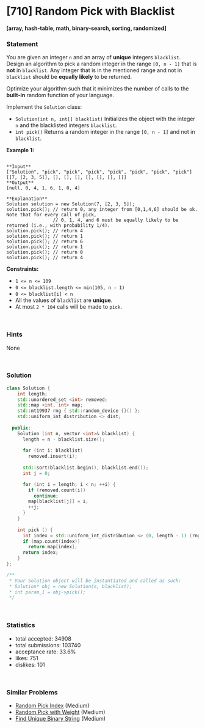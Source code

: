# [710] Random Pick with Blacklist

**[array, hash-table, math, binary-search, sorting, randomized]**

### Statement

You are given an integer `n` and an array of **unique** integers `blacklist`. Design an algorithm to pick a random integer in the range `[0, n - 1]` that is **not** in `blacklist`. Any integer that is in the mentioned range and not in `blacklist` should be **equally likely** to be returned.

Optimize your algorithm such that it minimizes the number of calls to the **built-in** random function of your language.

Implement the `Solution` class:

* `Solution(int n, int[] blacklist)` Initializes the object with the integer `n` and the blacklisted integers `blacklist`.
* `int pick()` Returns a random integer in the range `[0, n - 1]` and not in `blacklist`.


**Example 1:**

```

**Input**
["Solution", "pick", "pick", "pick", "pick", "pick", "pick", "pick"]
[[7, [2, 3, 5]], [], [], [], [], [], [], []]
**Output**
[null, 0, 4, 1, 6, 1, 0, 4]

**Explanation**
Solution solution = new Solution(7, [2, 3, 5]);
solution.pick(); // return 0, any integer from [0,1,4,6] should be ok. Note that for every call of pick,
                 // 0, 1, 4, and 6 must be equally likely to be returned (i.e., with probability 1/4).
solution.pick(); // return 4
solution.pick(); // return 1
solution.pick(); // return 6
solution.pick(); // return 1
solution.pick(); // return 0
solution.pick(); // return 4

```

**Constraints:**
* `1 <= n <= 109`
* `0 <= blacklist.length <= min(105, n - 1)`
* `0 <= blacklist[i] < n`
* All the values of `blacklist` are **unique**.
* At most `2 * 104` calls will be made to `pick`.


<br>

### Hints

None

<br>

### Solution

```cpp
class Solution {
    int length;
    std::unordered_set <int> removed;
    std::map <int, int> map;
    std::mt19937 rng { std::random_device {}() };
    std::uniform_int_distribution <> dist;
  
  public:
    Solution (int n, vector <int>& blacklist) {
      length = n - blacklist.size();
      
      for (int i: blacklist)
        removed.insert(i);
      
      std::sort(blacklist.begin(), blacklist.end());
      int j = 0;

      for (int i = length; i < n; ++i) {
        if (removed.count(i))
          continue;
        map[blacklist[j]] = i;
        ++j;
      }
    }
    
    int pick () {
      int index = std::uniform_int_distribution <> (0, length - 1) (rng);
      if (map.count(index))
        return map[index];
      return index;
    }
};

/**
 * Your Solution object will be instantiated and called as such:
 * Solution* obj = new Solution(n, blacklist);
 * int param_1 = obj->pick();
 */
```

<br>

### Statistics

- total accepted: 34908
- total submissions: 103740
- acceptance rate: 33.6%
- likes: 751
- dislikes: 101

<br>

### Similar Problems

- [Random Pick Index](https://leetcode.com/problems/random-pick-index) (Medium)
- [Random Pick with Weight](https://leetcode.com/problems/random-pick-with-weight) (Medium)
- [Find Unique Binary String](https://leetcode.com/problems/find-unique-binary-string) (Medium)
